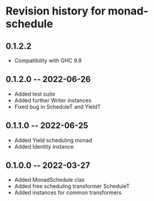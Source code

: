 # Revision history for monad-schedule

## 0.1.2.2

* Compatibility with GHC 9.8

## 0.1.2.0 -- 2022-06-26

* Added test suite
* Added further Writer instances
* Fixed bug in ScheduleT and YieldT

## 0.1.1.0 -- 2022-06-25

* Added Yield scheduling monad
* Added Identity instance

## 0.1.0.0 -- 2022-03-27

* Added MonadSchedule clas
* Added free scheduling transformer ScheduleT
* Added instances for common transformers
